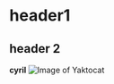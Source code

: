 # header1
## header 2
**cyril**
![Image of Yaktocat](https://octodex.github.com/images/yaktocat.png)
